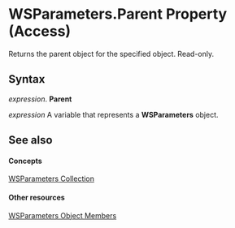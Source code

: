 
# WSParameters.Parent Property (Access)

Returns the parent object for the specified object. Read-only.


## Syntax

 _expression_. **Parent**

 _expression_ A variable that represents a **WSParameters** object.


## See also


#### Concepts


[WSParameters Collection](2305995f-d54c-417d-59c5-98eabe7f7bae.md)
#### Other resources


[WSParameters Object Members](5f279475-4de9-5c0f-8a51-1d41d9be33a7.md)